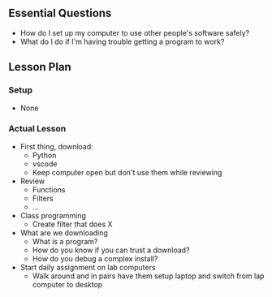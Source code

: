 ## Essential Questions

- How do I set up my computer to use other people's software safely?
- What do I do if I'm having trouble getting a program to work?

## Lesson Plan

### Setup

- None

### Actual Lesson

- First thing, download:
    - Python
    - vscode
    - Keep computer open but don't use them while reviewing
- Review
    - Functions
    - Filters
    - ...
- Class programming
    - Create filter that does X
- What are we downloading
    - What is a program?
    - How do you know if you can trust a download?
    - How do you debug a complex install?
- Start daily assignment on lab computers
    - Walk around and in pairs have them setup laptop and switch from lap computer to desktop
